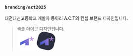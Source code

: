 ### `branding/act2025`
대전대신고등학교 개발자 동아리 A.C.T의 컨셉 브랜드 디자인입니다.


> 샘플 아이콘 디자인입니다.  
> [<img width="60" src="act2025-logo-on-white.png">](#)
> [<img width="60" src="act2025-logo-on-midnight.png">](#)